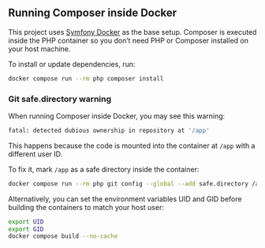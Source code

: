## Running Composer inside Docker

This project uses [Symfony Docker](https://github.com/dunglas/symfony-docker) as the base setup.
Composer is executed inside the PHP container so you don’t need PHP or Composer installed on your host machine.

To install or update dependencies, run:

```bash
docker compose run --rm php composer install
```

### Git safe.directory warning

When running Composer inside Docker, you may see this warning:

```bash
fatal: detected dubious ownership in repository at '/app'
```

This happens because the code is mounted into the container at `/app` with a different user ID.

To fix it, mark `/app` as a safe directory inside the container:

```bash
docker compose run --rm php git config --global --add safe.directory /app
```

Alternatively, you can set the environment variables UID and GID before building the containers to match your host user:

```bash
export UID
export GID
docker compose build --no-cache
```
